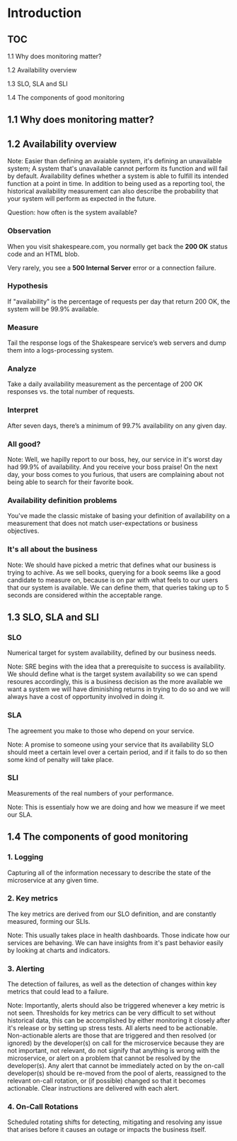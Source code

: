 # Introduction


## TOC

1.1 Why does monitoring matter?

1.2 Availability overview

1.3 SLO, SLA and SLI

1.4 The components of good monitoring


## 1.1 Why does monitoring matter?


<!-- .slide: data-background="slides/assets/cockpit.jpg"  --> 


<!-- .slide: data-background="slides/assets/cockpit_black.png"  --> 


## 1.2 Availability overview

Note:
Easier than defining an avaiable system, it's defining an unavailable system; A system that's unavailable cannot perform its function and will fail by default.
Availability defines whether a system is able to fulfill its intended function at a point in time. In addition to being used as a reporting tool, the historical availability measurement can also describe the probability that your system will perform as expected in the future.

<!-- Your definition of availability needs to be the same as the user expectation of your system. Let's dive in an example of defining availability for a system:
“design a system to be as available as is required, but not much more.” -->



Question: how often is the system available?


### Observation

When you visit shakespeare.com, you normally get back the <b>200 OK</b> status code and an HTML blob. 

Very rarely, you see a <b>500 Internal Server</b> error or a connection failure.


### Hypothesis
If "availability" is the percentage of requests per day that return 200 OK, the system will be 99.9% available.


### Measure
Tail the response logs of the Shakespeare service’s web servers and dump them into a logs-processing system.


### Analyze
Take a daily availability measurement as the percentage of 200 OK responses vs. the total number of requests.


### Interpret
After seven days, there’s a minimum of 99.7% availability on any given day.



<!-- .slide: data-background="slides/assets/shakespare.png"  --> 


### All good?

Note:
Well, we hapilly report to our boss, hey, our service in it's worst day had 99.9% of availability. And you receive your boss praise!
On the next day, your boss comes to you furious, that users are complaining about not being able to search for their favorite book.


### Availability definition problems
You've made the classic mistake of basing your definition of availability on a measurement that does not match user-expectations or business objectives.


### It's all about the business 

Note:
We should have picked a metric that defines what our business is trying to achive. As we sell books, querying for a book seems like a good candidate to measure on, because is on par with what feels to our users that our system is available. We can define them, that queries taking up to 5 seconds are considered within the acceptable range.


## 1.3 SLO, SLA and SLI


### SLO
Numerical target for system availability, defined by our business needs.

Note: 
SRE begins with the idea that a prerequisite to success is availability. We should define what is the target system availability so we can spend resoures accordingly, this is a business decision as the more available we want a system we will have diminishing returns in trying to do so and we will always have a cost of opportunity involved in doing it.


### SLA
The agreement you make to those who depend on your service.

Note:
A promise to someone using your service that its availability SLO should meet a certain level over a certain period, and if it fails to do so then some kind of penalty will take place.


### SLI
Measurements of the real numbers of your performance.

Note:
This is essentialy how we are doing and how we measure if we meet our SLA.


## 1.4 The components of good monitoring


### 1. Logging
Capturing all of the information necessary to describe the state of the microservice at any given time.


### 2. Key metrics
The key metrics are derived from our SLO definition, and are constantly measured, forming our SLIs.

Note:
This usually takes place in health dashboards. Those indicate how our services are behaving. We can have insights from it's past behavior easily by looking at charts and indicators.


### 3. Alerting
The detection of failures, as well as the detection of changes within key metrics that could lead to a failure.

Note:
Importantly, alerts should also be triggered whenever a key metric is not
seen. Thresholds for key metrics can be very difficult to set without historical data, this can be accomplished by either monitoring it closely after it's release or by setting up stress tests.
All alerts need to be actionable. Non-actionable alerts are those that are triggered and then resolved (or ignored) by the developer(s) on call for the microservice because
they are not important, not relevant, do not signify that anything is wrong with the microservice, or alert on a problem that cannot be resolved by the developer(s). Any
alert that cannot be immediately acted on by the on-call developer(s) should be re-moved from the pool of alerts, reassigned to the relevant on-call rotation, or (if possible) changed so that it becomes actionable. Clear instructions are delivered with each alert.


### 4. On-Call Rotations
Scheduled rotating shifts for detecting, mitigating and resolving any issue that arises before it causes an outage or impacts the business itself.
